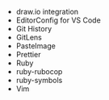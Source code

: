 - draw.io integration
- EditorConfig for VS Code
- Git History
- GitLens
- PasteImage
- Prettier
- Ruby
- ruby-rubocop
- ruby-symbols
- Vim